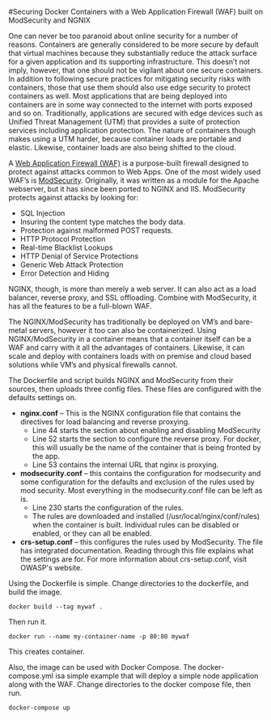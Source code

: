 #Securing Docker Containers with a Web Application Firewall (WAF) built on ModSecurity and NGNIX 

One can never be too paranoid about online security for a number of reasons. Containers are generally considered to be more secure by default that virtual machines because they substantially reduce the attack surface for a given application and its supporting infrastructure.  This doesn’t not imply, however, that one should not be vigilant about one secure containers. In addition to following secure practices for mitigating security risks with containers, those that use them should also use edge security to protect containers as well. Most applications that are being deployed into containers are in some way connected to the internet with ports exposed and so on. Traditionally, applications are secured with edge devices such as Unified Threat Management (UTM) that provides a suite of protection services including application protection. The nature of containers though makes using a UTM harder, because container loads are portable and elastic. Likewise, container loads are also being shifted to the cloud. 

A [Web Application Firewall (WAF)](https://www.owasp.org/index.php/Web_Application_Firewall) is a purpose-built firewall designed to protect against attacks common to Web Apps. One of the most widely used WAF’s is [ModSecurity](https://modsecurity.org/). Originally, it was written as a module for the Apache webserver, but it has since been ported to NGINX and IIS. ModSecurity protects against attacks by looking for:

*	SQL Injection
*	Insuring the content type matches the body data.
*	Protection against malformed POST requests.
*	HTTP Protocol Protection
*	Real-time Blacklist Lookups
*	HTTP Denial of Service Protections
*	Generic Web Attack Protection
*	Error Detection and Hiding

NGINX, though, is more than merely a web server. It can also act as a load balancer, reverse proxy, and SSL offloading. Combine with ModSecurity, it has all the features to be a full-blown WAF.

The NGINX/ModSecurity has traditionally be deployed on VM’s and bare-metal servers, however it too can also be containerized. Using NGINX/ModSecurity in a container means that a container itself can be a WAF and carry with it all the advantages of containers. Likewise, it can scale and deploy with containers loads with on premise and cloud based solutions while VM’s and physical firewalls cannot.

The Dockerfile and script builds NGINX and ModSecurity from their sources, then uploads three config files. These files are configured with the defaults settings on. 

*	**nginx.conf** – This is the NGINX configuration file that contains the directives for load balancing and reverse proxying.
	*	Line 44 starts the section about enabling and disabling ModSecurity
	*	Line 52 starts the section to configure the reverse proxy. For docker, this will usually be the name of the container that is being fronted by the app.
	*	Line 53 contains the internal URL that nginx is proxying.
*	**modsecurity.conf** – this contains the configuration for modsecurity and some configuration for the defaults and exclusion of the rules used by mod security. Most everything in the modsecurity.conf file can be left as is. 
	*	Line 230 starts the configuration of the rules. 
	*	The rules are downloaded and installed (/usr/local/nginx/conf/rules) when the container is built. Individual rules can be disabled or enabled, or they can all be enabled.
*	**crs-setup.conf** – this configures the rules used by ModSecurity. The file has integrated documentation. Reading through this file explains what the settings are for. For more information about crs-setup.conf, visit OWASP's website.

Using the Dockerfile is simple. Change directories to the dockerfile, and build the image.

```
docker build --tag mywaf .
```

Then run it.

```
docker run --name my-container-name -p 80:80 mywaf
```

This creates container.

Also, the image can be used with Docker Compose. The docker-compose.yml isa simple example that will deploy a simple node application along with the WAF. Change directories to the docker compose file, then run.

```
docker-compose up
```


